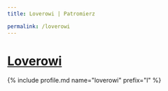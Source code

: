 ```yaml
---
title: Loverowi | Patromierz

permalink: /loverowi
---
```


# [Loverowi](https://patronite.pl/loverowi)

{% include profile.md name="loverowi" prefix="l" %}
